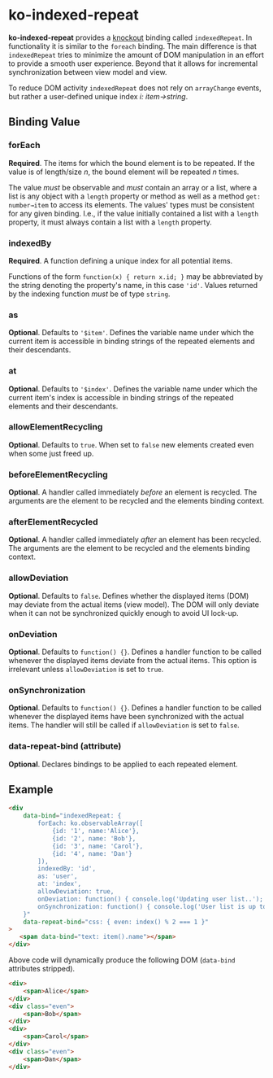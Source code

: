 # ko-indexed-repeat

**ko-indexed-repeat** provides a [knockout](http://knockoutjs.com/) binding called `indexedRepeat`. In functionality it
is similar to the `foreach` binding. The main difference is that `indexedRepeat` tries to minimize the amount of DOM
manipulation in an effort to provide a smooth user experience. Beyond that it allows for incremental synchronization
between view model and view.

To reduce DOM activity `indexedRepeat` does not rely on `arrayChange` events, but rather a user-defined unique index *i:
item→string*.

## Binding Value

### forEach

**Required**. The items for which the bound element is to be repeated. If the value is of length/size *n*, the bound
element will be repeated *n* times.

The value *must* be observable and *must* contain an array or a list, where a list is any object with a `length`
property or method as well as a method `get: number→item` to access its elements. The values' types must be consistent
for any given binding. I.e., if the value initially contained a list with a `length` property, it must always contain a
list with a `length` property.

### indexedBy

**Required**. A function defining a unique index for all potential items.

Functions of the form `function(x) { return x.id; }` may be abbreviated by the string denoting the property's name,
in this case `'id'`. Values returned by the indexing function *must* be of type `string`.

### as

**Optional**. Defaults to `'$item'`. Defines the variable name under which the current item is accessible in binding
strings of the repeated elements and their descendants.

### at

**Optional**. Defaults to `'$index'`. Defines the variable name under which the current item's index is accessible in
binding strings of the repeated elements and their descendants.

### allowElementRecycling

**Optional**. Defaults to `true`. When set to `false` new elements created even when some just freed up.

### beforeElementRecycling

**Optional**. A handler called immediately *before* an element is recycled. The arguments are the element to be recycled and the elements binding context.

### afterElementRecycled

**Optional**. A handler called immediately *after* an element has been recycled. The arguments are the element to be recycled and the elements binding context.

### allowDeviation

**Optional**. Defaults to `false`. Defines whether the displayed items (DOM) may deviate from the actual items
(view model). The DOM will only deviate when it can not be synchronized quickly enough to avoid UI lock-up.

### onDeviation

**Optional**. Defaults to `function() {}`. Defines a handler function to be called whenever the displayed items deviate
from the actual items. This option is irrelevant unless `allowDeviation` is set to `true`.

### onSynchronization

**Optional**. Defaults to `function() {}`. Defines a handler function to be called whenever the displayed items have
been synchronized with the actual items. The handler will still be called if `allowDeviation` is set to `false`.

### data-repeat-bind (attribute)

**Optional**. Declares bindings to be applied to each repeated element.

## Example

```html
<div
    data-bind="indexedRepeat: {
        forEach: ko.observableArray([
            {id: '1', name:'Alice'},
            {id: '2', name: 'Bob'},
            {id: '3', name: 'Carol'},
            {id: '4', name: 'Dan'}
        ]),
        indexedBy: 'id',
        as: 'user',
        at: 'index',
        allowDeviation: true,
        onDeviation: function() { console.log('Updating user list..'); },
        onSynchronization: function() { console.log('User list is up to date..'); },
    }"
    data-repeat-bind="css: { even: index() % 2 === 1 }"
>
   <span data-bind="text: item().name"></span>
</div>
```

Above code will dynamically produce the following DOM (`data-bind` attributes stripped).

```html
<div>
    <span>Alice</span>
</div>
<div class="even">
    <span>Bob</span>
</div>
<div>
    <span>Carol</span>
</div>
<div class="even">
    <span>Dan</span>
</div>
```
